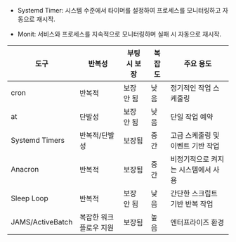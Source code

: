 - Systemd Timer: 시스템 수준에서 타이머를 설정하여 프로세스를 모니터링하고 자동으로 재시작.

- Monit: 서비스와 프로세스를 지속적으로 모니터링하며 실패 시 자동으로 재시작.


| 도구              | 반복성                  | 부팅 시 보장 | 복잡도 | 주요 용도                              |
|-------------------|-------------------------|-------------|--------|---------------------------------------|
| cron             | 반복적                  | 보장 안 됨  | 낮음   | 정기적인 작업 스케줄링                 |
| at               | 단발성                  | 보장 안 됨  | 낮음   | 단일 작업 예약                         |
| Systemd Timers   | 반복적/단발성           | 보장됨      | 중간   | 고급 스케줄링 및 이벤트 기반 작업       |
| Anacron          | 반복적                  | 보장됨      | 중간   | 비정기적으로 켜지는 시스템에서 사용     |
| Sleep Loop       | 반복적                  | 보장 안 됨  | 낮음   | 간단한 스크립트 기반 반복 작업         |
| JAMS/ActiveBatch | 복잡한 워크플로우 지원 | 보장됨      | 높음   | 엔터프라이즈 환경                      |

